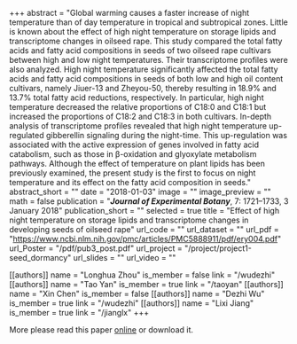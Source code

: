 +++
abstract = "Global warming causes a faster increase of night temperature than of day temperature in tropical and subtropical zones. Little is known about the effect of high night temperature on storage lipids and transcriptome changes in oilseed rape. This study compared the total fatty acids and fatty acid compositions in seeds of two oilseed rape cultivars between high and low night temperatures. Their transcriptome profiles were also analyzed. High night temperature significantly affected the total fatty acids and fatty acid compositions in seeds of both low and high oil content cultivars, namely Jiuer-13 and Zheyou-50, thereby resulting in 18.9% and 13.7% total fatty acid reductions, respectively. In particular, high night temperature decreased the relative proportions of C18:0 and C18:1 but increased the proportions of C18:2 and C18:3 in both cultivars. In-depth analysis of transcriptome profiles revealed that high night temperature up-regulated gibberellin signaling during the night-time. This up-regulation was associated with the active expression of genes involved in fatty acid catabolism, such as those in β-oxidation and glyoxylate metabolism pathways. Although the effect of temperature on plant lipids has been previously examined, the present study is the first to focus on night temperature and its effect on the fatty acid composition in seeds."
abstract_short = ""
date = "2018-01-03"
image = ""
image_preview = ""
math = false
publication = "***Journal of Experimental Botany***, 7: 1721–1733, 3 January 2018"
publication_short = ""
selected = true
title = "Effect of high night temperature on storage lipids and transcriptome changes in developing seeds of oilseed rape"
url_code = ""
url_dataset = ""
url_pdf = "https://www.ncbi.nlm.nih.gov/pmc/articles/PMC5888911/pdf/ery004.pdf"
url_Poster = "/pdf/pub3_post.pdf"
url_project = "/project/project1-seed_dormancy"
url_slides = ""
url_video = ""

[[authors]]
    name = "Longhua Zhou"
    is_member = false
    link = "/wudezhi"
[[authors]]
    name = "Tao Yan"
    is_member = true
    link = "/taoyan"
[[authors]]
    name = "Xin Chen"
    is_member = false
[[authors]]
    name = "Dezhi Wu"
    is_member = true
    link = "/wudezhi"
[[authors]]
    name = "Lixi Jiang"
    is_member = true
    link = "/jianglx"
+++


More please read this paper [online](https://www.ncbi.nlm.nih.gov/pmc/articles/PMC5888911/pdf/ery004.pdf) or download it.


